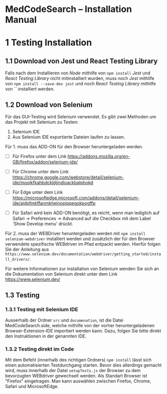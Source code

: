 # MedCodeSearch – Installation Manual



# 1 Testing Installation

## 1.1 Download von Jest und React Testing Library 
Falls nach dem Installieren von *Node* mithilfe von `npm install` *Jest* und *React Testing Library* nicht mitinstalliert wurden,
muss noch *Jest* mithilfe von `npm install --save-dev jest`  und noch *React Testing Library* mithilfe von `` installiert werden.

## 1.2 Download von Selenium
Für das GUI-Testing wird Selenium verwendet.
Es gibt zwei Methoden um das Projekt mit Selenium zu Testen:
1. Selenium IDE
2. Aus Selenium IDE exportierte Dateien laufen zu lassen.

Für 1. muss das ADD-ON für den Browser heruntergeladen werden.
- [ ] Für Firefox unter dem Link https://addons.mozilla.org/en-GB/firefox/addon/selenium-ide/
- [ ] Für Chrome unter dem Link https://chrome.google.com/webstore/detail/selenium-ide/mooikfkahbdckldjjndioackbalphokd
- [ ] Für Edge unter dem Link https://microsoftedge.microsoft.com/addons/detail/selenium-ide/ajdpfmkffanmkhejnopjppegokpogffp
- [ ] Für Safari wird kein ADD-ON benötigt, es reicht, wenn man lediglich auf Safari -> Preferences -> Advanced auf die Checkbox mit dem Label 'Show Develop menu' drückt.


Für 2. muss der WEBDriver heruntergeladen werden mit `npm install selenium-webdriver` installiert werden und zusätzlich der für den Browser verwendete spezifische WEBdriver im Pfad entpackt werden. Hierfür folgen Sie der Anleitung aus `https://www.selenium.dev/documentation/webdriver/getting_started/install_drivers/`.

Für weitere Informationen zur installation von Selenium wenden Sie sich an die Dokumentation von Selenium direkt unter dem Link https://www.selenium.dev/

## 1.3 Testing

### 1.3.1 Testing mit Selenium IDE
Ausserhalb der Ordner `src` und `documenation`, ist die Datei MedCodeSearch.side, welche mithilfe von der vorher heruntergeladenen Browser-Extension-IDE importiert werden kann. Dazu, folgen Sie bitte direkt den Instruktionen in der genannten IDE.
### 1.3.2 Testing direkt im Code
Mit dem Befehl (innerhalb des richtigen Ordners) `npm install` lässt sich einen automatisierten Testdurchgang starten.
Bevor dies allerdings gemacht wird, muss innerhalb der Datei ``setupTests.js`` der Browser zu dem bevorzugten WEBdriver gewechselt werden. Als Standart Browser ist "Firefox" eingetragen. Man kann auswählen zwischen Firefox, Chrome, Safari und MicrosoftEdge.


